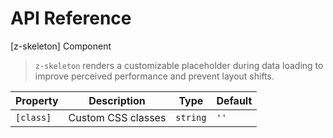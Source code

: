 # API Reference

[z-skeleton] Component

> `z-skeleton` renders a customizable placeholder during data loading to improve perceived performance and prevent layout shifts.

| Property  | Description        | Type     | Default |
| --------- | ------------------ | -------- | ------- |
| `[class]` | Custom CSS classes | `string` | `''`    |
